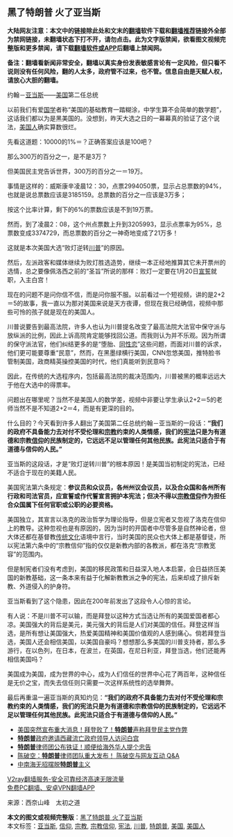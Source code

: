  <h2>黑了特朗普 火了亚当斯</h2> <p class="notice"><b>大陆网友注意：本文中的链接除此处和文末的<a href="https://github.com/bannedbook/fanqiang" >翻墙</a>软件下载和<a href="https://github.com/killgcd/justmysocks/blob/master/README.md">翻墙推荐</a>链接外全部为禁网链接，未翻墙状态下打不开，请勿点击。此为文字版禁闻，欲看图文视频完整版和更多禁闻，请下载<a href="https://github.com/bannedbook/fanqiang">翻墙软件或APP</a>后翻墙上禁闻网。</p><p>备注：翻墙看新闻非常安全，翻墙以真实身份发表敏感言论有一定风险，但只看不说则没有任何风险，翻的人太多，政府管不过来，也不管。信息自由是天赋人权，请放心大胆的翻墙。</b></p>  <div class="entry"> <p id="conimg"></p> <p>约翰－<a href="https://www.bannedbook.org/bnews/tag/%e4%ba%9a%e5%bd%93%e6%96%af/" class="st_tag internal_tag" rel="tag" title="标签 亚当斯 下的日志">亚当斯</a>——<a href="https://www.bannedbook.org/bnews/tag/%e7%be%8e%e5%9b%bd/" class="st_tag internal_tag" rel="tag" title="标签 美国 下的日志">美国</a>第二任总统</p> <p>以前我们有爱<span class='wp_keywordlink'><a href="https://www.bannedbook.org/forum24/" title="国学传统文化禁书" target="_blank">国学</a></span>者称“美国的基础教育一踏糊涂，中学生算不会简单的数学题”，这话我们都以为是黑美国的。没想到，昨天大选之日的一幕幕真的验证了这个说法，<a href="https://www.bannedbook.org/bnews/tag/%E7%BE%8E%E5%9B%BD%E4%BA%BA/" class="st_tag internal_tag" rel="tag" title="标签 美国人 下的日志">美国人</a>确实算数很烂。</p> <p>先看这道题：10000的1%＝？正确答案应该是100吧？</p> <p>那么300万的百分之一，是不是3万？</p> <p>但美国民主党告诉世界，300万的百分之一＝19万。</p>  <p>事情是这样的：威斯康辛凌晨12：30，点票2994050票，显示占总票数的94%，也就是说总票数应该是3185159。总票数的百分之一应该是3万多；</p> <p>按这个比率计算，剩下的6%的票数应该是不到19万票。</p> <p>然而，到了凌晨2：08，这个州点票数上升到3205993，显示点票率为95%，总票数变成3374729，而总票数的百分之一神奇地变成了21万多！</p> <p>这就是本次美国大选“败灯逆转<a href="https://www.bannedbook.org/bnews/tag/%e5%b7%9d%e6%99%ae/" class="st_tag internal_tag" rel="tag" title="标签 川普 下的日志">川普</a>”的原因。</p> <p>然后，左派政客和媒体继续为败灯胜选造势，继续一本正经地推算其它未开票州的选情，总之要像佩洛西之前的“圣旨”所说的那样：败灯一定要在1月20日<span class='wp_keywordlink'><a href="https://www.bannedbook.org/forum5/topic17.html" title="宣誓与预言" target="_blank">宣誓</a></span>就职，入主白宫！</p> <p>现在的问题不是问你信不信，而是问你服不服。以前看过一个短视频，讲的是2+2＝5的故事，我一直以为那对美国来说是天方夜谭，但现在我已经确信，视频中那些可怜的孩子就是现在的美国人。</p>  <p>川普说要告到最高法院，许多人也认为川普提名改变了最高法院大法官中保守派与放纵派的比例，因此上诉高院肯定能够找回公道。而我则认为并不乐观。因为所谓的保守派法官，他们纠结更多的是“堕胎、<span class='wp_keywordlink'><a href="https://www.bannedbook.org/forum57/topic6302.html" title="我所知道的地球历史与奥秘篇（十）：同性恋与吸毒" target="_blank">同性恋</a></span>”这些问题，而面对川普的诉求，他们更可能要尊重“民意”，然而，在黑墨绿横行美国，CNN忽悠美国，推特脸书管制美国，政商精英操控美国的时代，他们真能听到民意吗？</p> <p>因此，在传统的大选程序内，包括最高法院的裁决范围内，川普被黑的概率远远大于他在大选中的得票率。</p> <p>问题出在哪里呢？当然不是美国人的数学差，视频中非要让学生承认2+2＝5的老师当然不是不知道2+2＝4，而是有更深的目的。</p> <p>什么目的？今天看到许多人翻出了美国第二任总统约翰－亚当斯的一段话：<strong>“我们的政府不具备能力去对付不受伦理和<a href="https://www.bannedbook.org/bnews/tag/%e5%ae%97%e6%95%99/" class="st_tag internal_tag" rel="tag" title="标签 宗教 下的日志">宗教</a>约束的人类情感，我们的<a href="https://www.bannedbook.org/bnews/tag/%e5%ae%aa%e6%b3%95/" class="st_tag internal_tag" rel="tag" title="标签 宪法 下的日志">宪法</a>只是为有道德和宗教<a href="https://www.bannedbook.org/bnews/tag/%e4%bf%a1%e4%bb%b0/" class="st_tag internal_tag" rel="tag" title="标签 信仰 下的日志">信仰</a>的民族制定的，它远远不足以管理任何其他民族。此宪法只适合于有道德与信仰的人民。”</strong></p> <p>亚当斯的这段话，才是“败灯逆转川普”的根本原因！是美国当初制定的宪法，已经不适合于现在的美籍人民。</p> <p>美国宪法第六条规定：<strong>参议员和众议员，各州州议会议员，以及合众国和各州所有行政和司法官员，应宣誓或作代誓宣言拥护本宪法；但</strong><strong>决不得以<a href="https://www.bannedbook.org/bnews/tag/%E5%AE%97%E6%95%99%E4%BF%A1%E4%BB%B0/" class="st_tag internal_tag" rel="tag" title="标签 宗教信仰 下的日志">宗教信仰</a>作为担任合众国属下任何官职或公职的必要资格</strong><strong>。</strong></p>  <p>美国独立，其宣言以洛克的政治哲学为理论指导，但是立宪者又忽视了洛克在信仰上的教导。这种忽视也是有原因的，因为当时的开国者中尽管多是自然神论者，但大体还都在基督教<span class='wp_keywordlink_affiliate'><a href="https://www.bannedbook.org/bnews/tculture/" title="传统文化" target="_blank">传统文化</a></span>语境中言行，当时美国的民众也大体上都是基督徒，所以宪法第六条中的“宗教信仰”指的仅仅是新教内部的各教派，都在洛克“宗教宽容”的范围内。</p> <p>但是制宪者们没有考虑到，美国的移民政策和日益深入地人本启蒙，会日益挤压美国的新教基础，这一条本来有益于化解新教教派之争的宪法，后来却成了排斥新教、外道侵入的护身符。</p> <p>亚当斯看到了这个隐患，因此在200年前发出了这段令人心惊的言论。</p> <p>有人说：不是川普不可以输，而是拜登以这种方式当选让所有的美国爱国者都心凉。美国强大的背后是美元，美元强大的背后是人们对美国的信任。拜登这样当选，是所有想让美国强大，热爱美国精神和美国价值观的人感到痛心。倘若拜登当选，美国人还会相信美国，以美国自豪吗？想想那么多美国的川普支持者，那么多游行，在以色列，在日本，在波兰，在英国，在尼日利亚，拜登当选，他们还能再相信美国吗？</p> <p>美国成为美国，成为世界的中心，成为人们信任的世界中心花了两百年，这种信任是无价之宝，而失去信任则只需要一次这样系统性的选举舞弊。</p> <p>最后再重温一遍亚当斯的真知灼见：<strong>“我们的政府不具备能力去对付不受伦理和宗教约束的人类情感，我们的宪法只是为有道德和宗教信仰的民族制定的，它远远不足以管理任何其他民族。此宪法只适合于有道德与信仰的人民。”</strong></p>  <ul class='op-related-articles' title='相关阅读'> <li><a href='https://www.bannedbook.org/bnews/taiwannews/20201122/1434919.html' target='_blank'>美国突然宣布重大消息！拜登败了！<b>特朗普</b>声称拜登民主党作弊</a></li> <li><a href='https://www.bannedbook.org/bnews/headline/20201122/1434868.html' target='_blank'><b>特朗普</b>政府邀请西藏流亡政府领导人访问白宫</a></li> <li><a href='https://www.bannedbook.org/bnews/cbnews/20201121/1434744.html' target='_blank'><b>特朗普</b>律师团公布铁证！顺便给海外华人提个忠告</a></li> <li><a href='https://www.bannedbook.org/bnews/cbnews/20201120/1433798.html' target='_blank'>陈破空：<b>特朗普</b>律师团队重大发布！ 陈破空与网友互动 Q&amp;A</a></li> <li><a href='https://www.bannedbook.org/bnews/ssgc/20201119/1433688.html' target='_blank'>中南海无招摆脱<b>特朗普</b>主义</a></li> </ul> <p class="texttj"> <a href="https://www.bannedbook.org/forum23/topic22702.html" target="_blank">V2ray翻墙服务-安全可靠经济高速无限流量</a><br/> <a href="https://github.com/bannedbook/fanqiang/wiki/%E7%A6%81%E9%97%BB%E7%BD%91%E5%AE%89%E5%8D%93%E7%BF%BB%E5%A2%99%E6%96%B0%E9%97%BBAPP" target="_blank">免费PC翻墙、安卓VPN翻墙APP</a></p><p> 来源：西奈山峰　太初之道 </p><a name='sharetosocial'></a>       <div><b>本文的图文或视频完整版</b>：<a href='https://www.bannedbook.org/bnews/comments/20201122/1434977.html'>黑了特朗普 火了亚当斯</a></div>  </div><!--END ENTRY--> <div class="postfooter"> <div>本文标签：<a href="https://www.bannedbook.org/bnews/tag/%e4%ba%9a%e5%bd%93%e6%96%af/" rel="tag">亚当斯</a>, <a href="https://www.bannedbook.org/bnews/tag/%e4%bf%a1%e4%bb%b0/" rel="tag">信仰</a>, <a href="https://www.bannedbook.org/bnews/tag/%e5%ae%97%e6%95%99/" rel="tag">宗教</a>, <a href="https://www.bannedbook.org/bnews/tag/%E5%AE%97%E6%95%99%E4%BF%A1%E4%BB%B0/" rel="tag">宗教信仰</a>, <a href="https://www.bannedbook.org/bnews/tag/%e5%ae%aa%e6%b3%95/" rel="tag">宪法</a>, <a href="https://www.bannedbook.org/bnews/tag/%e5%b7%9d%e6%99%ae/" rel="tag">川普</a>, <a href="https://www.bannedbook.org/bnews/tag/%e7%89%b9%e6%9c%97%e6%99%ae/" rel="tag">特朗普</a>, <a href="https://www.bannedbook.org/bnews/tag/%e7%be%8e%e5%9b%bd/" rel="tag">美国</a>, <a href="https://www.bannedbook.org/bnews/tag/%E7%BE%8E%E5%9B%BD%E4%BA%BA/" rel="tag">美国人</a></div>  </div><!--END POSTFOOTER--> 